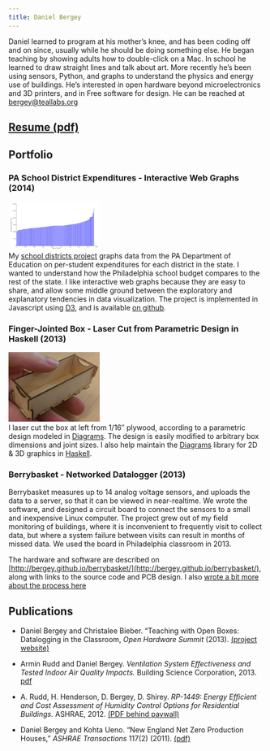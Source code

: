 ```yaml
---
title: Daniel Bergey
---
```


Daniel learned to program at his mother’s knee, and has been coding
off and on since, usually while he should be doing something else.  He
began teaching by showing adults how to double-click on a Mac.  In
school he learned to draw straight lines and talk about art.  More
recently he’s been using sensors, Python, and graphs to understand the
physics and energy use of buildings.  He’s interested in open hardware
beyond microelectronics and 3D printers, and in Free software for
design.  He can be reached at bergey@teallabs.org

## [Resume (pdf)](/docs/Daniel-Bergey-resume.pdf)

## Portfolio

### PA School District Expenditures - Interactive Web Graphs (2014)

![A plot of per-student expenditure (y-axis) vs number of students (x-axis bar width)](images/PA-per-student-dist.png)\
My
[school districts project](http://bergey.github.io/school-districts/)
graphs data from the PA Department of Education on per-student
expenditures for each district in the state.  I wanted to understand
how the Philadelphia school budget compares to the rest of the state.
I like interactive web graphs because they are easy to share, and
allow some middle ground between the exploratory and explanatory
tendencies in data visualization.  The project is implemented in
Javascript using [D3](http://d3js.org/), and is available
[on github](https://github.com/bergey/school-districts).

### Finger-Jointed Box - Laser Cut from Parametric Design in Haskell (2013)

![photo of plywood box, about 3" long, held in hand](images/lasercut-box.jpg)\
I laser cut the box at left from 1/16″ plywood, according to a
parametric design modeled in
[Diagrams](http://projects.haskell.org/diagrams/).  The design is
easily modified to arbitrary box dimensions and joint sizes.  I also
help maintain the [Diagrams](http://projects.haskell.org/diagrams/)
library for 2D & 3D graphics in
[Haskell](https://www.haskell.org/haskellwiki/Haskell).  

### Berrybasket - Networked Datalogger (2013)

Berrybasket measures up to 14 analog voltage sensors, and uploads the
data to a server, so that it can be viewed in near-realtime.  We wrote
the software, and designed a circuit board to connect the sensors to a
small and inexpensive Linux computer.  The project grew out of my
field monitoring of buildings, where it is inconvenient to frequently
visit to collect data, but where a system failure between visits can
result in months of missed data.  We used the board in Philadelphia
classroom in 2013.

The hardware and software are described on
[http://bergey.github.io/berrybasket/](http://bergey.github.io/berrybasket/),
along with links to the source code and PCB design.  I also
[wrote a bit more about the process here](posts/2014-05-19-my-first-pcb.html)

## Publications
* Daniel Bergey and Christalee Bieber. “Teaching with Open Boxes: Datalogging in the Classroom, *Open Hardware Summit* (2013). [(project website)](http://bergey.github.io/berrybasket)

* Armin Rudd and Daniel Bergey.  *Ventilation System Effectiveness and Tested Indoor Air Quality Impacts.* Building Science Corporation, 2013.  [pdf](http://www.buildingscience.com/documents/bareports/ba-1309-ventilation-system-effectiveness-and-indoor-air-quality-impacts/)

* A. Rudd, H. Henderson, D. Bergey, D. Shirey. *RP-1449: Energy Efficient and Cost Assessment of Humidity Control Options for Residential Buildings.* ASHRAE, 2012.  [(PDF behind paywall)](http://www.techstreet.com/products/1856921/product_items/4874670href)

* Daniel Bergey and Kohta Ueno. “New England Net Zero Production Houses,” *ASHRAE Transactions* 117(2) (2011). [(pdf)](http://www.buildingscience.com/documents/confpapers/cp-1103-new-england-net-zero-production-houses/view)
